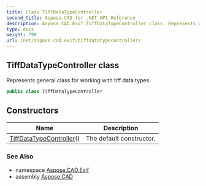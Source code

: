 ```yaml
---
title: Class TiffDataTypeController
second_title: Aspose.CAD for .NET API Reference
description: Aspose.CAD.Exif.TiffDataTypeController class. Represents general class for working with tiff data types
type: docs
weight: 790
url: /net/aspose.cad.exif/tiffdatatypecontroller/
---
```

## TiffDataTypeController class

Represents general class for working with tiff data types.

```csharp
public class TiffDataTypeController
```

## Constructors

| Name | Description |
| --- | --- |
| [TiffDataTypeController](tiffdatatypecontroller/)() | The default constructor. |

### See Also

* namespace [Aspose.CAD.Exif](../../aspose.cad.exif/)
* assembly [Aspose.CAD](../../)


